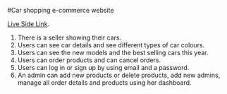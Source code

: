 #Car shopping e-commerce website

[Live Side Link](https://online-car-shopping.web.app/).

1. There is a seller showing their cars.
2. Users can see car details and see different types of car colours.
3. Users can see the new models and the best selling cars this year.
4. Users can order products and can cancel orders.
5. Users can log in or sign up by using email and a password.
6. An admin can add new products or delete products, add new admins, manage all order details and products using her dashboard.


